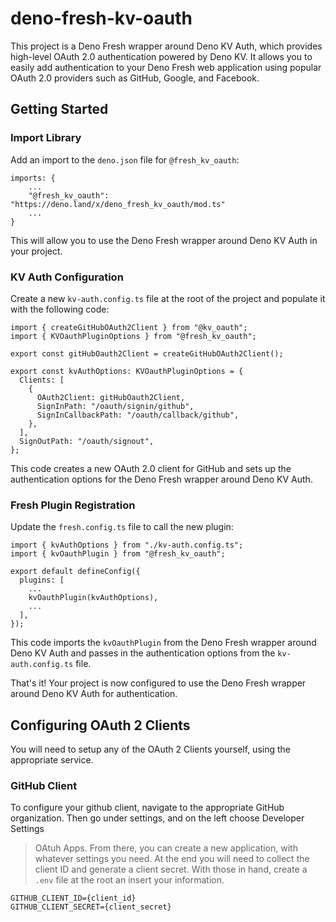 # deno-fresh-kv-oauth

This project is a Deno Fresh wrapper around Deno KV Auth, which provides
high-level OAuth 2.0 authentication powered by Deno KV. It allows you to easily
add authentication to your Deno Fresh web application using popular OAuth 2.0
providers such as GitHub, Google, and Facebook.

## Getting Started

### Import Library

Add an import to the `deno.json` file for `@fresh_kv_oauth`:

```
imports: {
    ...
    "@fresh_kv_oauth": "https://deno.land/x/deno_fresh_kv_oauth/mod.ts"
    ...
}
```

This will allow you to use the Deno Fresh wrapper around Deno KV Auth in your
project.

### KV Auth Configuration

Create a new `kv-auth.config.ts` file at the root of the project and populate it
with the following code:

```
import { createGitHubOAuth2Client } from "@kv_oauth";
import { KVOauthPluginOptions } from "@fresh_kv_oauth";

export const gitHubOauth2Client = createGitHubOAuth2Client();

export const kvAuthOptions: KVOauthPluginOptions = {
  Clients: [
    {
      OAuth2Client: gitHubOauth2Client,
      SignInPath: "/oauth/signin/github",
      SignInCallbackPath: "/oauth/callback/github",
    },
  ],
  SignOutPath: "/oauth/signout",
};
```

This code creates a new OAuth 2.0 client for GitHub and sets up the
authentication options for the Deno Fresh wrapper around Deno KV Auth.

### Fresh Plugin Registration

Update the `fresh.config.ts` file to call the new plugin:

```
import { kvAuthOptions } from "./kv-auth.config.ts";
import { kvOauthPlugin } from "@fresh_kv_oauth";

export default defineConfig({
  plugins: [
    ...
    kvOauthPlugin(kvAuthOptions),
    ...
  ],
});
```

This code imports the `kvOauthPlugin` from the Deno Fresh wrapper around Deno KV
Auth and passes in the authentication options from the `kv-auth.config.ts` file.

That's it! Your project is now configured to use the Deno Fresh wrapper around
Deno KV Auth for authentication.

## Configuring OAuth 2 Clients

You will need to setup any of the OAuth 2 Clients yourself, using the
appropriate service.

### GitHub Client

To configure your github client, navigate to the appropriate GitHub
organization. Then go under settings, and on the left choose Developer Settings

> OAtuh Apps. From there, you can create a new application, with whatever
> settings you need. At the end you will need to collect the client ID and
> generate a client secret. With those in hand, create a `.env` file at the root
> an insert your information.

```
GITHUB_CLIENT_ID={client_id}
GITHUB_CLIENT_SECRET={client_secret}
```
